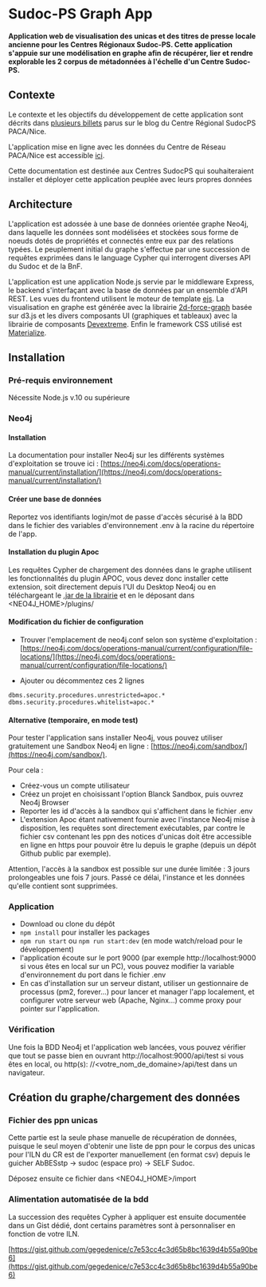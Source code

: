 # Sudoc-PS Graph App
**Application web de visualisation des unicas et des titres de presse locale ancienne pour les Centres Régionaux Sudoc-PS.
Cette application s'appuie sur une modélisation en graphe afin de récupérer, lier et rendre explorable les 2 corpus de métadonnées à l'échelle d'un Centre Sudoc-PS.**

## Contexte

Le contexte et les objectifs du développement de cette application sont décrits dans [plusieurs billets](http://bibliotheque-blogs.unice.fr/sudoc-ps/tag/application-unicapresse-locale-ancienne/) parus sur le blog du Centre Régional SudocPS PACA/Nice.

L'application mise en ligne avec les données du Centre de Réseau PACA/Nice est accessible [ici](http://sudocps.univ-cotedazur.fr/sudocps-pro-app/).

Cette documentation est destinée aux Centres SudocPS qui souhaiteraient installer et déployer cette application peuplée avec leurs propres données

## Architecture

L'application est adossée à une base de données orientée graphe Neo4j, dans laquelle les données sont modélisées et stockées sous forme de noeuds dotés de propriétés et connectés entre eux par des relations typées. Le peuplement initial du graphe s'effectue par une succession de requêtes exprimées dans le language Cypher qui interrogent diverses API du Sudoc et de la BnF.

L'application est une application Node.js servie par le middleware Express, le backend s'interfaçant avec la base de données par un ensemble d'API REST. Les vues du frontend utilisent le moteur de template [ejs](https://ejs.co/).
La visualisation en graphe est générée avec la librairie [2d-force-graph](https://github.com/vasturiano/force-graph) basée sur d3.js et les divers composants UI (graphiques et tableaux) avec la librairie de composants [Devextreme](https://js.devexpress.com/).
Enfin le framework CSS utilisé est [Materialize](https://materializecss.com/).


## Installation

### Pré-requis environnement

Nécessite Node.js v.10 ou supérieure

### Neo4j

#### Installation

La documentation pour installer Neo4j sur les différents systèmes d'exploitation se trouve ici : [https://neo4j.com/docs/operations-manual/current/installation/](https://neo4j.com/docs/operations-manual/current/installation/)

#### Créer une base de données

Reportez vos identifiants login/mot de passe d'accès sécurisé à la BDD dans le fichier des variables d'environnement .env à la racine du répertoire de l'app.

#### Installation du plugin Apoc

Les requêtes Cypher de chargement des données dans le graphe utilisent les fonctionnalités du plugin APOC, vous devez donc installer cette extension, soit directement depuis l'UI du Desktop Neo4j ou en téléchargeant le [.jar de la librairie](https://github.com/neo4j-contrib/neo4j-apoc-procedures/releases) et en le déposant dans <NEO4J_HOME>/plugins/

#### Modification du fichier de configuration

* Trouver l'emplacement de neo4j.conf selon son système d'exploitation : [https://neo4j.com/docs/operations-manual/current/configuration/file-locations/](https://neo4j.com/docs/operations-manual/current/configuration/file-locations/)

* Ajouter ou décommentez ces 2 lignes
```
dbms.security.procedures.unrestricted=apoc.*
dbms.security.procedures.whitelist=apoc.*
```

#### Alternative (temporaire, en mode test)

Pour tester l'application sans installer Neo4j, vous pouvez utiliser gratuitement une Sandbox Neo4j en ligne : [https://neo4j.com/sandbox/](https://neo4j.com/sandbox/).

Pour cela :
* Créez-vous un compte utilisateur
* Créez un projet en choisissant l'option Blanck Sandbox, puis ouvrez Neo4j Browser
* Reporter les id d'accès à la sandbox qui s'affichent dans le fichier .env
* L'extension Apoc étant nativement fournie avec l'instance Neo4j mise à disposition, les requêtes sont directement exécutables, par contre le fichier csv contenant les ppn des notices d'unicas doit être accessible en ligne en https pour pouvoir être lu depuis le graphe (depuis un dépôt Github public par exemple).

Attention, l'accès à la sandbox est possible sur une durée limitée : 3 jours prolongeables une fois 7 jours. Passé ce délai, l'instance et les données qu'elle contient sont supprimées.


### Application

* Download ou clone du dépôt
* ```npm install``` pour installer les packages 
* ```npm run start``` ou ```npm run start:dev``` (en mode watch/reload pour le développement)
* l'application écoute sur le port 9000 (par exemple http://localhost:9000 si vous êtes en local sur un PC), vous pouvez modifier la variable d'environnement du port dans le fichier .env
* En cas d'installation sur un serveur distant, utiliser un gestionnaire de processus (pm2, forever...) pour lancer et manager l'app localement, et configurer votre serveur web (Apache, Nginx...) comme proxy pour pointer sur l'application.

### Vérification

Une fois la BDD Neo4j et l'application web lancées, vous pouvez vérifier que tout se passe bien en ouvrant http://localhost:9000/api/test si vous êtes en local, ou http(s): //<votre_nom_de_domaine>/api/test dans un navigateur.

## Création du graphe/chargement des données

### Fichier des ppn unicas

Cette partie est la seule phase manuelle de récupération de données, puisque le seul moyen d'obtenir une liste de ppn pour le corpus des unicas pour l'ILN du CR est de l'exporter manuellement (en format csv) depuis le guicher AbBESstp -> sudoc (espace pro) -> SELF Sudoc.

Déposez ensuite ce fichier dans <NEO4J_HOME>/import

### Alimentation automatisée de la bdd

La succession des requêtes Cypher à appliquer est ensuite documentée dans un Gist dédié, dont certains paramètres sont à personnaliser en fonction de votre ILN.

[https://gist.github.com/gegedenice/c7e53cc4c3d65b8bc1639d4b55a90be6](https://gist.github.com/gegedenice/c7e53cc4c3d65b8bc1639d4b55a90be6)
